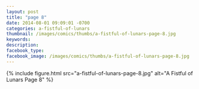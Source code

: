 ```yaml
---
layout: post
title: "page 8"
date: 2014-08-01 09:09:01 -0700
categories: a-fistful-of-lunars
thumbnail: /images/comics/thumbs/a-fistful-of-lunars-page-8.jpg
keywords: 
description: 
facebook_type: 
facebook_image: /images/comics/thumbs/a-fistful-of-lunars-page-8.jpg
---
```

{% include figure.html src="a-fistful-of-lunars-page-8.jpg" alt="A Fistful of Lunars Page 8" %}